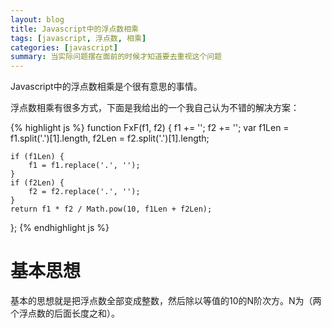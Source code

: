 ```yaml
---
layout: blog
title: Javascript中的浮点数相乘
tags: [javascript, 浮点数, 相乘]
categories: [javascript]
summary: 当实际问题摆在面前的时候才知道要去重视这个问题
---
```

Javascript中的浮点数相乘是个很有意思的事情。

浮点数相乘有很多方式，下面是我给出的一个我自己认为不错的解决方案：

{% highlight js %}
function FxF(f1, f2) {
    f1 += '';
    f2 += '';
    var f1Len = f1.split('.')[1].length,
        f2Len = f2.split('.')[1].length;

    if (f1Len) {
        f1 = f1.replace('.', '');
    }
    if (f2Len) {
        f2 = f2.replace('.', '');
    }
    return f1 * f2 / Math.pow(10, f1Len + f2Len);
};
{% endhighlight js %}

# 基本思想

基本的思想就是把浮点数全部变成整数，然后除以等值的10的N阶次方。N为（两个浮点数的后面长度之和）。
